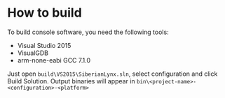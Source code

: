 # How to build

To build console software, you need the following tools:

* Visual Studio 2015
* VisualGDB
* arm-none-eabi GCC 7.1.0

Just open `build\VS2015\SiberianLynx.sln`, select configuration and click Build Solution.
Output binaries will appear in `bin\<project-name>-<configuration>-<platform>`

